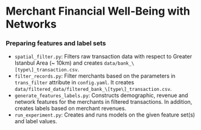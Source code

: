 # Merchant Financial Well-Being with Networks

### Preparing features and label sets

- `spatial_filter.py`: Filters raw transaction data with respect to Greater Istanbul Area (~ 10km) and creates `data/bank_\[type\]_transaction.csv`.
- `filter_records.py`: Filter merchants based on the parameters in `trans_filter` attribute in `config.yaml`. It creates `data/filtered_data/filtered_bank_\[type\]_transaction.csv`.
- `generate_features_labels.py`: Constructs demographic, revenue and network features for the merchants in filtered transactions. In addition, creates labels based on merchant revenues.
- `run_experiment.py`: Creates and runs models on the given feature set(s) and label values.

